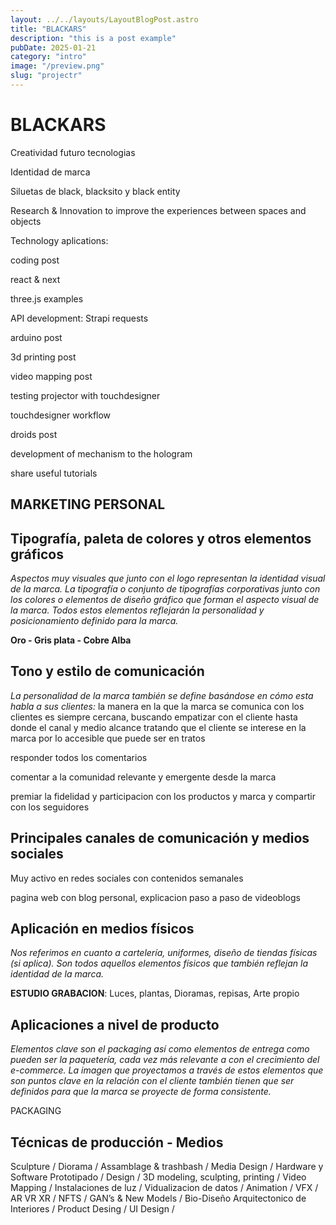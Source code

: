 ```yaml
---
layout: ../../layouts/LayoutBlogPost.astro
title: "BLACKARS"
description: "this is a post example"
pubDate: 2025-01-21
category: "intro"
image: "/preview.png"
slug: "projectr"
---
```





# BLACKARS

Creatividad futuro tecnologias 

Identidad de marca 

Siluetas de black, blacksito y black entity 

Research & Innovation to improve the experiences between spaces and objects

Technology aplications:

coding post 

react & next

three.js examples 

API development: Strapi requests

arduino post 

3d printing post 

video mapping post 

testing projector with touchdesigner 

touchdesigner workflow 

droids post

development of mechanism to the hologram 

share useful tutorials 

## MARKETING PERSONAL

 

## **Tipografía, paleta de colores y otros elementos gráficos**

*Aspectos muy visuales que junto con el logo representan la identidad visual de la marca. La tipografía o conjunto de tipografías corporativas junto con los colores o elementos de diseño gráfico que forman el aspecto visual de la marca. Todos estos elementos reflejarán la personalidad y posicionamiento definido para la marca.*



**Oro - Gris plata - Cobre Alba**



## **Tono y estilo de comunicación**

*La personalidad de la marca también se define basándose en cómo esta habla a sus clientes:*
la manera en la que la marca se comunica con los clientes es siempre cercana, buscando empatizar con el cliente hasta donde el canal y medio alcance tratando que el cliente se interese en la marca por lo accesible que puede ser en tratos 

responder todos los comentarios 

comentar a la comunidad relevante y emergente desde la marca

premiar la fidelidad y participacion con los productos y marca y compartir con los seguidores  

## **Principales canales de comunicación y medios sociales**

Muy activo en redes sociales con contenidos semanales 

pagina web  con blog personal, explicacion paso a paso de videoblogs 

## **Aplicación en medios físicos**

*Nos referimos en cuanto a cartelería, uniformes, diseño de tiendas físicas (si aplica). Son todos aquellos elementos físicos que también reflejan la identidad de la marca.*

**ESTUDIO GRABACION**: Luces, plantas, Dioramas, repisas, Arte propio 

## **Aplicaciones a nivel de producto**

*Elementos clave son el packaging así como elementos de entrega como pueden ser la paquetería, cada vez más relevante a con el crecimiento del e-commerce. La imagen que proyectamos a través de estos elementos que son puntos clave en la relación con el cliente también tienen que ser definidos para que la marca se proyecte de forma consistente.*

PACKAGING 

## Técnicas de producción - Medios

Sculpture / Diorama / Assamblage & trashbash / Media Design / Hardware y Software Prototipado /   Design  / 3D modeling, sculpting, printing / Video Mapping / Instalaciones de luz / Vidualizacion de datos / Animation / VFX / AR VR XR / NFTS / GAN’s  & New Models / Bio-Diseño Arquitectonico de Interiores / Product Desing / UI Design /

[]()

